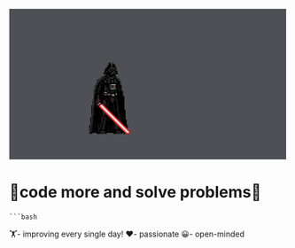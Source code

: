 ![effect](starwars.gif)
<div>
  <h1>👾code more and solve problems👾</h1>
    </div>
    
    ```bash
    
   🏋️- improving every single day!
   ❤️- passionate
   😀- open-minded
